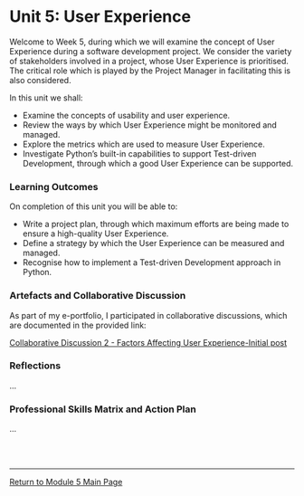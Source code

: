 
# Unit 5: User Experience

Welcome to Week 5, during which we will examine the concept of User Experience during a software development project. We consider the variety of stakeholders involved in a project, whose User Experience is prioritised. The critical role which is played by the Project Manager in facilitating this is also considered. 

In this unit we shall:
 - Examine the concepts of usability and user experience. 
 - Review the ways by which User Experience might be monitored and managed.
 - Explore the metrics which are used to measure User Experience.
 - Investigate Python’s built-in capabilities to support Test-driven Development, through which a good User Experience can be supported.

### Learning Outcomes
On completion of this unit you will be able to:
 - Write a project plan, through which maximum efforts are being made to ensure a high-quality User Experience. 
 - Define a strategy by which the User Experience can be measured and managed. 
 - Recognise how to implement a Test-driven Development approach in Python.

### Artefacts and Collaborative Discussion 
As part of my e-portfolio, I participated in collaborative discussions, which are documented in the provided link:

[Collaborative Discussion 2 - Factors Affecting User Experience-Initial post](SEPM_Unit05_Initial.pdf)

### Reflections
...

### Professional Skills Matrix and Action Plan
...

<br><br>

--- 

[Return to Module 5 Main Page](SEPM_main.md)
